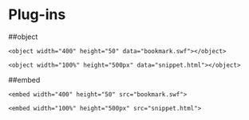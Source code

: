 # Plug-ins



##object
```
<object width="400" height="50" data="bookmark.swf"></object>
```

```
<object width="100%" height="500px" data="snippet.html"></object>
```


##embed
```
<embed width="400" height="50" src="bookmark.swf">
```

```
<embed width="100%" height="500px" src="snippet.html">
```